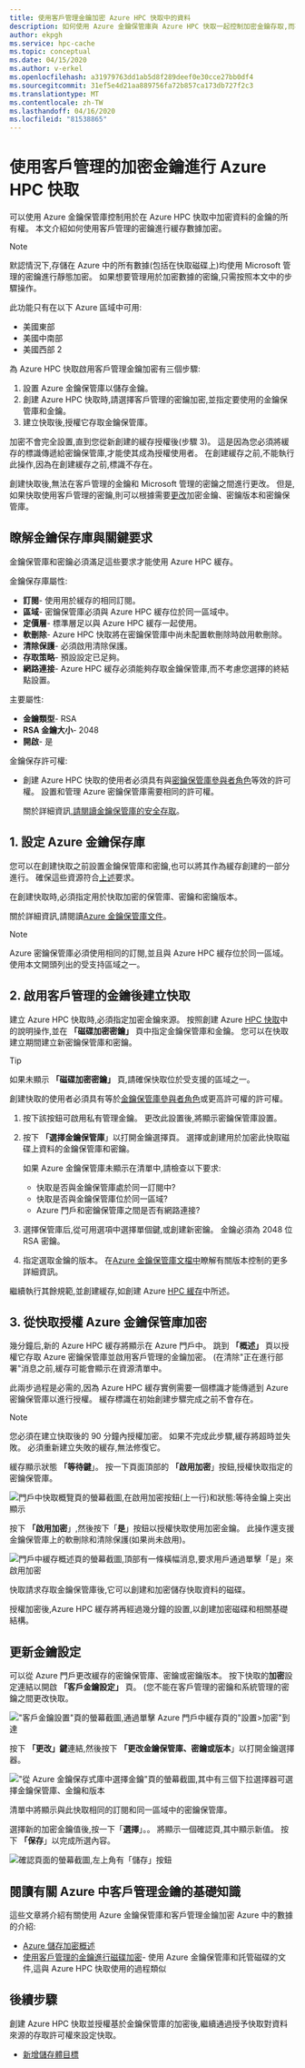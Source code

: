 ```yaml
---
title: 使用客戶管理金鑰加密 Azure HPC 快取中的資料
description: 如何使用 Azure 金鑰保管庫與 Azure HPC 快取一起控制加密金鑰存取,而不是使用預設的 Microsoft 管理的加密金鑰
author: ekpgh
ms.service: hpc-cache
ms.topic: conceptual
ms.date: 04/15/2020
ms.author: v-erkel
ms.openlocfilehash: a31979763dd1ab5d8f289deef0e30cce27bb0df4
ms.sourcegitcommit: 31ef5e4d21aa889756fa72b857ca173db727f2c3
ms.translationtype: MT
ms.contentlocale: zh-TW
ms.lasthandoff: 04/16/2020
ms.locfileid: "81538865"
---
```

# <a name="use-customer-managed-encryption-keys-for-azure-hpc-cache"></a>使用客戶管理的加密金鑰進行 Azure HPC 快取

可以使用 Azure 金鑰保管庫控制用於在 Azure HPC 快取中加密資料的金鑰的所有權。 本文介紹如何使用客戶管理的密鑰進行緩存數據加密。

> [!NOTE]
> 默認情況下,存儲在 Azure 中的所有數據(包括在快取磁碟上)均使用 Microsoft 管理的密鑰進行靜態加密。 如果想要管理用於加密數據的密鑰,只需按照本文中的步驟操作。

此功能只有在以下 Azure 區域中可用:

* 美國東部
* 美國中南部
* 美國西部 2

為 Azure HPC 快取啟用客戶管理金鑰加密有三個步驟:

1. 設置 Azure 金鑰保管庫以儲存金鑰。
1. 創建 Azure HPC 快取時,請選擇客戶管理的密鑰加密,並指定要使用的金鑰保管庫和金鑰。
1. 建立快取後,授權它存取金鑰保管庫。

加密不會完全設置,直到您從新創建的緩存授權後(步驟 3)。 這是因為您必須將緩存的標識傳遞給密鑰保管庫,才能使其成為授權使用者。 在創建緩存之前,不能執行此操作,因為在創建緩存之前,標識不存在。

創建快取後,無法在客戶管理的金鑰和 Microsoft 管理的密鑰之間進行更改。 但是,如果快取使用客戶管理的密鑰,則可以根據需要[更改](#update-key-settings)加密金鑰、密鑰版本和密鑰保管庫。

## <a name="understand-key-vault-and-key-requirements"></a>瞭解金鑰保存庫與關鍵要求

金鑰保管庫和密鑰必須滿足這些要求才能使用 Azure HPC 緩存。

金鑰保存庫屬性:

* **訂閱**- 使用用於緩存的相同訂閱。
* **區域**- 密鑰保管庫必須與 Azure HPC 緩存位於同一區域中。
* **定價層**- 標準層足以與 Azure HPC 緩存一起使用。
* **軟刪除**- Azure HPC 快取將在密鑰保管庫中尚未配置軟刪除時啟用軟刪除。
* **清除保護**- 必須啟用清除保護。
* **存取策略**- 預設設定已足夠。
* **網路連接**- Azure HPC 緩存必須能夠存取金鑰保管庫,而不考慮您選擇的終結點設置。

主要屬性:

* **金鑰類型**- RSA
* **RSA 金鑰大小**- 2048
* **開啟**- 是

金鑰保存許可權:

* 創建 Azure HPC 快取的使用者必須具有與[密鑰保管庫參與者角色](../role-based-access-control/built-in-roles.md#key-vault-contributor)等效的許可權。 設置和管理 Azure 密鑰保管庫需要相同的許可權。

  關於詳細資訊[,請閱讀金鑰保管庫的安全存取](../key-vault/key-vault-secure-your-key-vault.md)。

## <a name="1-set-up-azure-key-vault"></a>1. 設定 Azure 金鑰保存庫

您可以在創建快取之前設置金鑰保管庫和密鑰,也可以將其作為緩存創建的一部分進行。 確保這些資源符合[上述](#understand-key-vault-and-key-requirements)要求。

在創建快取時,必須指定用於快取加密的保管庫、密鑰和密鑰版本。

關於詳細資訊,請閱讀[Azure 金鑰保管庫文件](../key-vault/key-vault-overview.md)。

> [!NOTE]
> Azure 密鑰保管庫必須使用相同的訂閱,並且與 Azure HPC 緩存位於同一區域。 使用本文開頭列出的受支持區域之一。

## <a name="2-create-the-cache-with-customer-managed-keys-enabled"></a>2. 啟用客戶管理的金鑰後建立快取

建立 Azure HPC 快取時,必須指定加密金鑰來源。 按照創建 Azure [HPC 快取](hpc-cache-create.md)中的說明操作,並在 **「磁碟加密密鑰」** 頁中指定金鑰保管庫和金鑰。 您可以在快取建立期間建立新密鑰保管庫和密鑰。

> [!TIP]
> 如果未顯示 **「磁碟加密密鑰」** 頁,請確保快取位於受支援的區域之一。

創建快取的使用者必須具有等於[金鑰保管庫參與者角色](../role-based-access-control/built-in-roles.md#key-vault-contributor)或更高許可權的許可權。

1. 按下該按鈕可啟用私有管理金鑰。 更改此設置後,將顯示密鑰保管庫設置。

1. 按下 **「選擇金鑰保管庫**」以打開金鑰選擇頁。 選擇或創建用於加密此快取磁碟上資料的金鑰保管庫和密鑰。

   如果 Azure 金鑰保管庫未顯示在清單中,請檢查以下要求:

   * 快取是否與金鑰保管庫處於同一訂閱中?
   * 快取是否與金鑰保管庫位於同一區域?
   * Azure 門戶和密鑰保管庫之間是否有網路連接?

1. 選擇保管庫后,從可用選項中選擇單個鍵,或創建新密鑰。 金鑰必須為 2048 位 RSA 密鑰。

1. 指定選取金鑰的版本。 在[Azure 金鑰保管庫文檔中](../key-vault/about-keys-secrets-and-certificates.md#objects-identifiers-and-versioning)瞭解有關版本控制的更多詳細資訊。

繼續執行其餘規範,並創建緩存,如創建 Azure [HPC 緩存](hpc-cache-create.md)中所述。

## <a name="3-authorize-azure-key-vault-encryption-from-the-cache"></a>3. 從快取授權 Azure 金鑰保管庫加密
<!-- header is linked from create article, update if changed -->

幾分鐘后,新的 Azure HPC 緩存將顯示在 Azure 門戶中。 跳到 **「概述」** 頁以授權它存取 Azure 密鑰保管庫並啟用客戶管理的金鑰加密。 (在清除"正在進行部署"消息之前,緩存可能會顯示在資源清單中。

此兩步過程是必需的,因為 Azure HPC 緩存實例需要一個標識才能傳遞到 Azure 密鑰保管庫以進行授權。 緩存標識在初始創建步驟完成之前不會存在。

> [!NOTE]
> 您必須在建立快取後的 90 分鐘內授權加密。 如果不完成此步驟,緩存將超時並失敗。 必須重新建立失敗的緩存,無法修復它。

緩存顯示狀態 **「等待鍵**」。 按一下頁面頂部的 **「啟用加密**」按鈕,授權快取指定的密鑰保管庫。

![門戶中快取概覽頁的螢幕截圖,在啟用加密按鈕(上一行)和狀態:等待金鑰上突出顯示](media/waiting-for-key.png)

按下 **「啟用加密**」,然後按下「**是**」按鈕以授權快取使用加密金鑰。 此操作還支援金鑰保管庫上的軟刪除和清除保護(如果尚未啟用)。

![門戶中緩存概述頁的螢幕截圖,頂部有一條橫幅消息,要求用戶通過單擊「是」來啟用加密](media/enable-keyvault.png)

快取請求存取金鑰保管庫後,它可以創建和加密儲存快取資料的磁碟。

授權加密後,Azure HPC 緩存將再經過幾分鐘的設置,以創建加密磁碟和相關基礎結構。

## <a name="update-key-settings"></a>更新金鑰設定

可以從 Azure 門戶更改緩存的密鑰保管庫、密鑰或密鑰版本。 按下快取的**加密**設定連結以開啟 **「客戶金鑰設定」** 頁。 (您不能在客戶管理的密鑰和系統管理的密鑰之間更改快取。

!["客戶金鑰設置"頁的螢幕截圖,通過單擊 Azure 門戶中緩存頁的"設置>加密"到達](media/change-key-click.png)

按下 **「更改」鍵**連結,然後按下 **「更改金鑰保管庫、密鑰或版本**」以打開金鑰選擇器。

!["從 Azure 金鑰保存式庫中選擇金鑰"頁的螢幕截圖,其中有三個下拉選擇器可選擇金鑰保管庫、金鑰和版本](media/select-new-key.png)

清單中將顯示與此快取相同的訂閱和同一區域中的密鑰保管庫。

選擇新的加密金鑰值後,按一下「**選擇**」。。 將顯示一個確認頁,其中顯示新值。 按下 **「保存**」以完成所選內容。

![確認頁面的螢幕截圖,左上角有「儲存」按鈕](media/save-key-settings.png)

## <a name="read-more-about-customer-managed-keys-in-azure"></a>閱讀有關 Azure 中客戶管理金鑰的基礎知識

這些文章將介紹有關使用 Azure 金鑰保管庫和客戶管理金鑰加密 Azure 中的數據的介紹:

* [Azure 儲存加密概述](../storage/common/storage-service-encryption.md)
* [使用客戶管理的金鑰進行磁碟加密](../virtual-machines/linux/disk-encryption.md#customer-managed-keys)- 使用 Azure 金鑰保管庫和託管磁碟的文件,這與 Azure HPC 快取使用的過程類似

## <a name="next-steps"></a>後續步驟

創建 Azure HPC 快取並授權基於金鑰保管庫的加密後,繼續通過授予快取對資料來源的存取許可權來設定快取。

* [新增儲存體目標](hpc-cache-add-storage.md)
